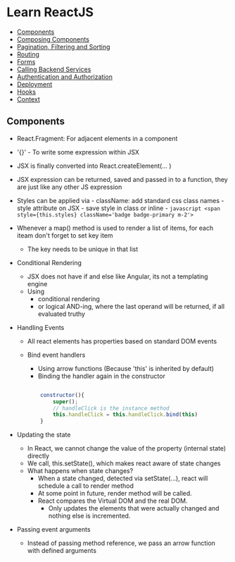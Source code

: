 # Learn ReactJS

- [Components](/components)
- [Composing Components](/composing-components)
- [Pagination, Filtering and Sorting](/pagination-filtering-sorting)
- [Routing](/routing)
- [Forms](/forms)
- [Calling Backend Services](/calling-backend-services)
- [Authentication and Authorization](/authentication-authorization)
- [Deployment](/deployment)
- [Hooks](/hooks)
- [Context](/context)

## Components

- React.Fragment: For adjacent elements in a component
- '{}' - To write some expression within JSX
- JSX is finally converted into React.createElement(... )
- JSX expression can be returned, saved and passed in to a function, they are just like any other JS expression
- Styles can be applied via - className: add standard css class names - style attribute on JSX - save style in class or inline - `javascript <span style={this.styles} className='badge badge-primary m-2'>`
- Whenever a map() method is used to render a list of items, for each iteam don't forget to set key item
  - The key needs to be unique in that list
- Conditional Rendering
  - JSX does not have if and else like Angular, its not a templating engine
  - Using
    - conditional rendering
    - or logical AND-ing, where the last operand will be returned, if all evaluated truthy
- Handling Events

  - All react elements has properties based on standard DOM events
  - Bind event handlers

    - Using arrow functions (Because 'this' is inherited by default)
    - Binding the handler again in the constructor

    ```javascript

        constructor(){
            super();
            // handleClick is the instance method
            this.handleClick = this.handleClick.bind(this)
        }

    ```

- Updating the state

  - In React, we cannot change the value of the property (internal state) directly
  - We call, this.setState(), which makes react aware of state changes
  - What happens when state changes?
    - When a state changed, detected via setState(...), react will schedule a call to render method
    - At some point in future, render method will be called.
    - React compares the Virtual DOM and the real DOM.
      - Only updates the elements that were actually changed and nothing else is incremented.

- Passing event arguments
  - Instead of passing method reference, we pass an arrow function with defined arguments
